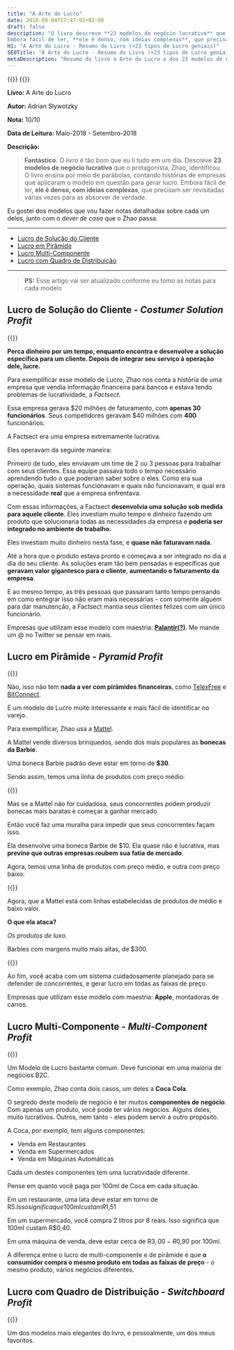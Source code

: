 ```yaml
---
title: "A Arte do Lucro"
date: 2018-09-04T17:47:02+02:00
draft: false
description: "O livro descreve **23 modelos de negócio lucrativo** que o protagonista, Zhao, identificou. Ensina por meio de parábolas, contando histórias de empresas que aplicaram o modelo em questão para gerar lucro.
Embora fácil de ler, **ele é denso, com ideias complexas**, que precisam ser revisitadas várias vezes para as absorver de verdade."
H1: "A Arte do Lucro - Resumo do Livro (+23 tipos de Lucro geniais)"
SEOTitle: "A Arte do Lucro - Resumo do Livro (+23 tipos de Lucro geniais)"
metaDescription: "Resumo do livro a Arte do Lucro e dos 23 modelos de negócio lucrativo apresentados. O livro ensina por meio de parábolas, contando histórias de empresas que aplicaram o modelo em questão para gerar lucro"
---
```


{{<chart-script>}}
{{<rough-script>}}

**Livro:** A Arte do Lucro

**Autor:** Adrian Slywotzky

**Nota:** 10/10

**Data de Leitura:** Maio-2018 - Setembro-2018

**Descrição:** 

>**Fantástico.** O livro é tão bom que eu li tudo em um dia.
Descreve **23 modelos de negócio lucrativo** que o protagonista, Zhao, identificou. O livro ensina por meio de parábolas, contando histórias de empresas que aplicaram o modelo em questão para gerar lucro.
Embora fácil de ler, **ele é denso, com ideias complexas**, que precisam ser revisitadas várias vezes para as absorver de verdade.

Eu gostei dos modelos que vou fazer notas detalhadas sobre cada um deles, junto com o *dever de casa* que o Zhao passa.

---
- [Lucro de Solução do Cliente](#lucro-de-solução-do-cliente-costumer-solution-profit)
- [Lucro em Pirâmide](#lucro-em-pirâmide-pyramid-profit)
- [Lucro Multi-Componente](#lucro-multi-componente-multi-component-profit)
- [Lucro com Quadro de Distribuição](#lucro-com-quadro-de-distribuição-switchboard-profit)

---
 
>**PS:** Esse artigo vai ser atualizado conforme eu tomo as notas para cada modelo

## Lucro de Solução do Cliente - *Costumer Solution Profit*

{{<chart data="[0, -30, -60, -70, -60, -30, 20, 80, 120, 145, 155, 155]" title="Costumer Solution Profit" height="400px" id="costumer-solution-profit-0">}}

**Perca dinheiro por um tempo, enquanto encontra e desenvolve a solução específica para um cliente. Depois de integrar seu serviço à operação dele, lucre.** 

Para exemplificar esse modelo de Lucro, Zhao nos conta a história de uma empresa que vendia informação financeira para bancos e estava tendo problemas de lucratividade, a *Factsect*. 

Essa empresa gerava $20 milhões  de faturamento, com **apenas 30 funcionários**. Seus competidores geravam $40 milhões com **400** funcionários.

A Factsect era uma empresa extremamente lucrativa.

Eles operavam da seguinte maneira:

Primeiro de tudo, eles enviavam um time de 2 ou 3 pessoas para trabalhar com seus clientes. Essa equipe passava todo o tempo necessário aprendendo tudo o que poderiam saber sobre o eles. Como era sua operação, quais sistemas funcionavam e quais não funcionavam, e qual era a necessidade **real** que a empresa enfrentava. 

Com essas informações, a Factsect **desenvolvia uma solução sob medida para aquele cliente**. Eles investiam muito tempo e dinheiro fazendo um produto que solucionaria todas as necessidades da empresa e **poderia ser integrado no ambiente de trabalho.**

Eles investiam muito dinheiro nesta fase, e **quase não faturavam nada**.

Até a hora que o produto estava pronto e começava a ser integrado no dia a dia do seu cliente. As soluções eram tão bem pensadas e específicas que **geravam valor gigantesco para o cliente**, **aumentando o faturamento da empresa**. 

E ao mesmo tempo, as três pessoas que passaram tanto tempo pensando em como entegrar isso não eram mais necessárias - com somente alguém para dar manutenção, a Factsect mantia seus clientes felizes com um único funcionário.


Empresas que utilizam esse modelo com maestria: **[Palantir(?)](https://pt.wikipedia.org/wiki/Palantir_Technologies)**. Me mande um @ no Twitter se pensar em mais. 


## Lucro em Pirâmide - *Pyramid Profit*

{{<pyramid-profit id="1" number="3">}}

Não, isso não tem **nada a ver com pirâmides financeiras**, como [TelexFree](https://pt.wikipedia.org/wiki/Telexfree) e [BitConnect](https://en.m.wikipedia.org/wiki/Bitconnect).

É um modelo de Lucro muito interessante e mais fácil de identificar no varejo.

Para exemplificar, Zhao usa a [Mattel](https://pt.wikipedia.org/wiki/Mattel). 

A  Mattel vende diversos brinquedos, sendo dos mais populares as **bonecas da Barbie**.

Uma boneca Barbie padrão deve estar em torno de **$30**.

Sendo assim, temos uma linha de produtos com preço médio:

{{<pyramid-profit id="2" number="1">}}

Mas se a Mattel não for cuidadosa, seus concorrentes podem produzir bonecas mais baratas e começar a ganhar mercado.

Então você faz uma muralha para impedir que seus concorrentes façam isso.

Ela desenvolve uma boneca Barbie de $10. Ela quase não é lucrativa, mas **previne que outras empresas roubem sua fatia de mercado**.

Agora, temos uma linha de produtos com preço médio, e outra com preço baixo:

{{<pyramid-profit id="3" number="2">}}

Agora, que a Mattel está com linhas estabelecidas de produtos de médio e baixo valor. 

**O que ela ataca?**

*Os produtos de luxo.*

Barbies com margens muito mais altas, de $300. 

{{<pyramid-profit id="4" number="3">}}

Ao fim, você acaba com um sistema cuidadosamente planejado para se defender de concorrentes, e gerar lucro em todas as faixas de preço.

Empresas que utilizam esse modelo com maestria: **Apple**, montadoras de carros. 

## Lucro Multi-Componente - *Multi-Component Profit*

{{<multi-component-profit id="1">}}

Um Modelo de Lucro bastante comum. Deve funcionar em uma maioria de negócios B2C.

Como exemplo, Zhao conta dois casos, um deles a **Coca Cola**. 

O segredo deste modelo de negócio é ter muitos **componentes de negócio**. Com apenas um produto, você pode ter vários negócios. Alguns deles, muito lucrativos. Outros, nem tanto - eles podem servir a outro propósito.

A Coca, por exemplo, tem alguns componentes:

- Venda em Restaurantes
- Venda em Supermercados
- Venda em Máquinas Automáticas

Cada um destes componentes tem uma lucratividade diferente.

Pense em quanto você paga por 100ml de Coca em cada situação.

Em um restaurante, uma lata deve estar em torno de R$5. Isso significa que 100ml custam R$1,51

Em um supermercado, você compra 2 litros por 8 reais. Isso significa que 100ml custam R$0,40.

Em uma máquina de venda, deve estar cerca de R$3,00 - R$0,90 por 100ml.

A diferença entre o lucro de multi-componente e de pirâmide é que **o consumidor compra o mesmo produto em todas as faixas de preço** - o mesmo produto, vários negócios diferentes.

## Lucro com Quadro de Distribuição - *Switchboard Profit*

{{<switchboard-profit id="1">}}

Um dos modelos mais elegantes do livro, e pessoalmente, um dos meus favoritos.